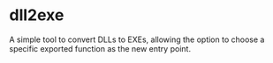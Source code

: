 # dll2exe
A simple tool to convert DLLs to EXEs, allowing the option to choose a specific exported function as the new entry point.
